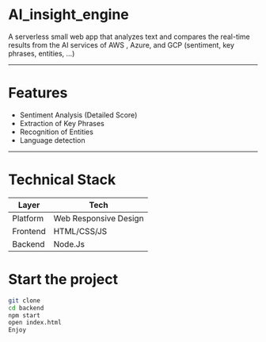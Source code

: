# AI_insight_engine
A serverless small web app that analyzes text and compares the real-time results from the AI services of AWS , Azure, and GCP (sentiment, key phrases, entities, ...)

---

# Features

- Sentiment Analysis (Detailed Score)
- Extraction of Key Phrases
- Recognition of Entities
- Language detection


---

# Technical Stack

| Layer | Tech |
|-------|------|
| Platform | Web Responsive Design |
| Frontend | HTML/CSS/JS |
| Backend  | Node.Js |



# Start the project 

```bash 
git clone
cd backend
npm start
open index.html
Enjoy
```
